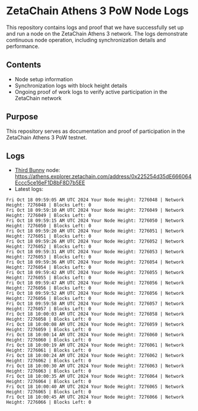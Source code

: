 # ZetaChain Athens 3 PoW Node Logs
This repository contains logs and proof that we have successfully set up and run a node on the ZetaChain Athens 3 network. The logs demonstrate continuous node operation, including synchronization details and performance.

## Contents
- Node setup information
- Synchronization logs with block height details
- Ongoing proof of work logs to verify active participation in the ZetaChain network

## Purpose
This repository serves as documentation and proof of participation in the ZetaChain Athens 3 PoW testnet.

## Logs

- [Third Bunny](https://thirdbunny.xyz/) node: https://athens.explorer.zetachain.com/address/0x225254d35dE666064Eccc5ce16eF1D8bF8D7b5EE
- Latest logs:
```
Fri Oct 18 09:59:05 AM UTC 2024 Your Node Height: 7276048 | Network Height: 7276048 | Blocks Left: 0
Fri Oct 18 09:59:10 AM UTC 2024 Your Node Height: 7276049 | Network Height: 7276049 | Blocks Left: 0
Fri Oct 18 09:59:15 AM UTC 2024 Your Node Height: 7276050 | Network Height: 7276050 | Blocks Left: 0
Fri Oct 18 09:59:20 AM UTC 2024 Your Node Height: 7276051 | Network Height: 7276051 | Blocks Left: 0
Fri Oct 18 09:59:26 AM UTC 2024 Your Node Height: 7276052 | Network Height: 7276052 | Blocks Left: 0
Fri Oct 18 09:59:31 AM UTC 2024 Your Node Height: 7276053 | Network Height: 7276053 | Blocks Left: 0
Fri Oct 18 09:59:36 AM UTC 2024 Your Node Height: 7276054 | Network Height: 7276054 | Blocks Left: 0
Fri Oct 18 09:59:42 AM UTC 2024 Your Node Height: 7276055 | Network Height: 7276055 | Blocks Left: 0
Fri Oct 18 09:59:47 AM UTC 2024 Your Node Height: 7276056 | Network Height: 7276056 | Blocks Left: 0
Fri Oct 18 09:59:52 AM UTC 2024 Your Node Height: 7276056 | Network Height: 7276056 | Blocks Left: 0
Fri Oct 18 09:59:58 AM UTC 2024 Your Node Height: 7276057 | Network Height: 7276057 | Blocks Left: 0
Fri Oct 18 10:00:03 AM UTC 2024 Your Node Height: 7276058 | Network Height: 7276058 | Blocks Left: 0
Fri Oct 18 10:00:08 AM UTC 2024 Your Node Height: 7276059 | Network Height: 7276059 | Blocks Left: 0
Fri Oct 18 10:00:14 AM UTC 2024 Your Node Height: 7276060 | Network Height: 7276060 | Blocks Left: 0
Fri Oct 18 10:00:19 AM UTC 2024 Your Node Height: 7276061 | Network Height: 7276061 | Blocks Left: 0
Fri Oct 18 10:00:24 AM UTC 2024 Your Node Height: 7276062 | Network Height: 7276062 | Blocks Left: 0
Fri Oct 18 10:00:30 AM UTC 2024 Your Node Height: 7276063 | Network Height: 7276063 | Blocks Left: 0
Fri Oct 18 10:00:35 AM UTC 2024 Your Node Height: 7276064 | Network Height: 7276064 | Blocks Left: 0
Fri Oct 18 10:00:40 AM UTC 2024 Your Node Height: 7276065 | Network Height: 7276065 | Blocks Left: 0
Fri Oct 18 10:00:45 AM UTC 2024 Your Node Height: 7276066 | Network Height: 7276066 | Blocks Left: 0
```
